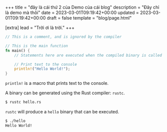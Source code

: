 +++
title = "đây là cái thứ 2 của Demo của cái blog"
description = "Đây chỉ là demo mà thôi"
date = 2023-03-01T09:19:42+00:00
updated = 2023-03-01T09:19:42+00:00
draft = false
template = "blog/page.html"

[extra]
lead = "Trời ơi là trời."
+++

```rust
// This is a comment, and is ignored by the compiler

// This is the main function
fn main() {
    // Statements here are executed when the compiled binary is called

    // Print text to the console
    println!("Hello World!");
}
```

`println!` is a macro that prints text to the console.

A binary can be generated using the Rust compiler: `rustc`.

```bash
$ rustc hello.rs
```

`rustc` will produce a `hello` binary that can be executed.

```bash
$ ./hello
Hello World!
```
